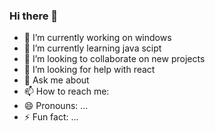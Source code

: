 ### Hi there 👋

- 🔭 I’m currently working on windows
- 🌱 I’m currently learning java scipt
- 👯 I’m looking to collaborate on new projects
- 🤔 I’m looking for help with react
- 💬 Ask me about 
- 📫 How to reach me: 
- 😄 Pronouns: ...
- ⚡ Fun fact: ...

